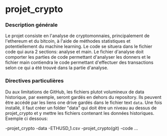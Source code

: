 # projet_crypto

### Description générale
Le projet consiste en l'analyse de cryptomonnaies, principalement de l'ethereum et du bitcoin, à l'aide de méthodes statistiques et potentiellement du machine learning.
Le code se situera dans le fichier code qui aura 2 sections: analyse et main. Le fichier d'analyse doit comporter les parties de code permettant d'analyser les donners et le 
fichier main contiendra le code permettant d'effectuer des transactions selon ce qui a été trouvé dans la partie d'analyse. 

### Directives particulières
Du aux limitations de GitHub, les fichiers plutot volumineux de data historique, par exemple, seront gardés en dehors du repository. Ils peuvent être accédé par les liens one drive gardés dans le fichier text `data`. Une fois installé, il faut créer un folder "data" qui doit être un niveau au dessus de projet_crypto et y mettre les fichiers contenant les données historiques. Exemple ci dessous:

-projet_crypto 
    -data
        -ETHUSD_1.csv
    -projet_crypto(git)
        -code
        ...

